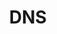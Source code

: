 ---
title:  DNS
featured:
 - introduction-to-dns-records.md
 - dns-manager.md
 - setting-reverse-dns.md
 - common-dns-configurations.md
 - previewing-websites-without-dns.md
 - use-dig-to-perform-manual-dns-queries.md
 - provide-authoritative-dns-services-with-nsd-on-debian-6-squeeze.md
 - provide-authoritative-dns-services-with-nsd-on-ubuntu-12-04-precise-pangolin.md
---
